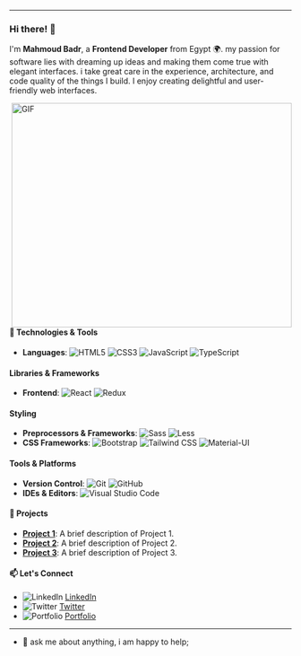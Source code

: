 


---

### Hi there! 👋

I'm **Mahmoud Badr**, a  **Frontend Developer** from Egypt 🌍. my passion for software lies with dreaming up ideas and making them come true with elegant interfaces. i take great care in the experience, architecture, and code quality of the things I build. I enjoy creating delightful and user-friendly web interfaces.

  <img align="right" alt="GIF" src="https://github.com/abhisheknaiidu/abhisheknaiidu/blob/master/code.gif?raw=true" width="500" height="400" />

#### 🔧 Technologies & Tools
- **Languages**: ![HTML5](https://img.icons8.com/color/40/000000/html-5.png) ![CSS3](https://img.icons8.com/color/40/000000/css3.png) ![JavaScript](https://img.icons8.com/color/40/000000/javascript.png) ![TypeScript](https://img.icons8.com/color/40/000000/typescript.png)

#### Libraries & Frameworks
- **Frontend**: ![React](https://img.icons8.com/color/40/000000/react-native.png) ![Redux](https://img.icons8.com/color/40/000000/redux.png) 
#### Styling
- **Preprocessors & Frameworks**: ![Sass](https://img.icons8.com/color/40/000000/sass.png) ![Less](https://seeklogo.com/images/L/less-logo-F372EE0DD6-seeklogo.com.png)
- **CSS Frameworks**: ![Bootstrap](https://img.icons8.com/color/40/000000/bootstrap.png) ![Tailwind CSS](https://img.icons8.com/color/40/000000/tailwind-css.png) ![Material-UI](https://img.icons8.com/color/40/000000/material-ui.png)


#### Tools & Platforms
- **Version Control**: ![Git](https://img.icons8.com/color/40/000000/git.png) ![GitHub](https://img.icons8.com/material-outlined/40/000000/github.png)
- **IDEs & Editors**: ![Visual Studio Code](https://img.icons8.com/color/40/000000/visual-studio-code-2019.png)

#### 🚀 Projects
- [**Project 1**](#): A brief description of Project 1.
- [**Project 2**](#): A brief description of Project 2.
- [**Project 3**](#): A brief description of Project 3.

#### 📫 Let's Connect
- ![LinkedIn](https://img.icons8.com/color/40/000000/linkedin.png) [LinkedIn](https://www.linkedin.com/in/yourprofile)
- ![Twitter](https://img.icons8.com/color/40/000000/twitter.png) [Twitter](https://twitter.com/yourprofile)
- ![Portfolio](https://img.icons8.com/external-flatart-icons-lineal-color-flatarticons/40/000000/external-portfolio-digital-marketing-flatart-icons-lineal-color-flatarticons.png) [Portfolio](https://yourportfolio.com)

---


- 💬 ask me about anything, i am happy to help;






